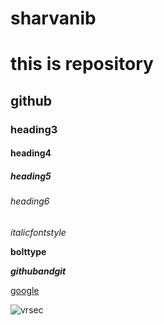 # sharvanib
# this is repository
## github
### heading3
#### heading4
##### heading5
###### heading6
*italicfontstyle*

**bolttype**

***githubandgit***

[google](www.google.com)

![vrsec](https://www.credenc.com/images/colleges/velagapudi-ramakrishna-siddhartha-engineering-college-vrsec-vijayawada.jpg)
